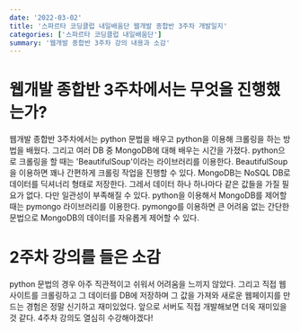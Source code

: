 ```yaml
---
date: '2022-03-02'
title: '스파르타 코딩클럽 내일배움단 웹개발 종합반 3주차 개발일지'
categories: ['스파르타 코딩클럽 내일배움단']
summary: '웹개발 종합반 3주차 강의 내용과 소감'
---
```


# 웹개발 종합반 3주차에서는 무엇을 진행했는가?

웹개발 종합반 3주차에서는 python 문법을 배우고 python을 이용해 크롤링을 하는 방법을 배웠다. 그리고 여러 DB 중 MongoDB에 대해 배우는 시간을 가졌다. python으로 크롤링을 할 때는 'BeautifulSoup'이라는 라이브러리를 이용한다. BeautifulSoup을 이용하면 꽤나 간편하게 크롤링 작업을 진행할 수 있다. MongoDB는 NoSQL DB로 데이터를 딕셔너리 형태로 저장한다. 그레서 데이터 하나 하나마다 같은 값들을 가질 필요가 없다. 다만 일관성이 부족해질 수 있다. python을 이용해서 MongoDB를 제어할 때는 pymongo 라이브러리를 이용한다. pymongo를 이용하면 큰 어려움 없는 간단한 문법으로 MongoDB의 데이터를 자유롭게 제어할 수 있다.

# 2주차 강의를 들은 소감

python 문법의 경우 아주 직관적이고 쉬워서 어려움을 느끼지 않았다. 그리고 직접 웹사이트를 크롤링하고 그 데이터를 DB에 저장하며 그 값을 가져와 새로운 웹페이지를 만드는 경험은 정말 신기하고 재미있었다. 앞으로 서버도 직접 개발해보면 더욱 재미있을 것 같다. 4주차 강의도 열심히 수강해야겠다!
